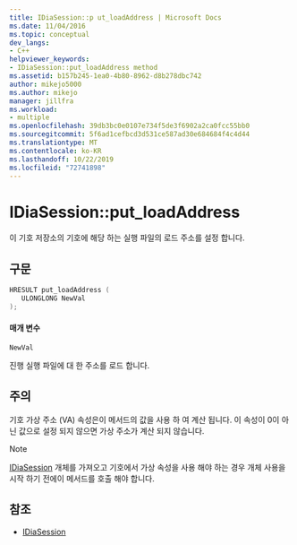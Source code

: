 ```yaml
---
title: IDiaSession::p ut_loadAddress | Microsoft Docs
ms.date: 11/04/2016
ms.topic: conceptual
dev_langs:
- C++
helpviewer_keywords:
- IDiaSession::put_loadAddress method
ms.assetid: b157b245-1ea0-4b80-8962-d8b278dbc742
author: mikejo5000
ms.author: mikejo
manager: jillfra
ms.workload:
- multiple
ms.openlocfilehash: 39db3bc0e0107e734f5de3f6902a2ca0fcc55bb0
ms.sourcegitcommit: 5f6ad1cefbcd3d531ce587ad30e684684f4c4d44
ms.translationtype: MT
ms.contentlocale: ko-KR
ms.lasthandoff: 10/22/2019
ms.locfileid: "72741898"
---
```

# <a name="idiasessionput_loadaddress"></a>IDiaSession::put_loadAddress
이 기호 저장소의 기호에 해당 하는 실행 파일의 로드 주소를 설정 합니다.

## <a name="syntax"></a>구문

```C++
HRESULT put_loadAddress ( 
   ULONGLONG NewVal
);
```

#### <a name="parameters"></a>매개 변수
 `NewVal`

진행 실행 파일에 대 한 주소를 로드 합니다.

## <a name="remarks"></a>주의
 기호 가상 주소 (VA) 속성은이 메서드의 값을 사용 하 여 계산 됩니다. 이 속성이 0이 아닌 값으로 설정 되지 않으면 가상 주소가 계산 되지 않습니다.

> [!NOTE]
> [IDiaSession](../../debugger/debug-interface-access/idiasession.md) 개체를 가져오고 기호에서 가상 속성을 사용 해야 하는 경우 개체 사용을 시작 하기 전에이 메서드를 호출 해야 합니다.

## <a name="see-also"></a>참조
- [IDiaSession](../../debugger/debug-interface-access/idiasession.md)